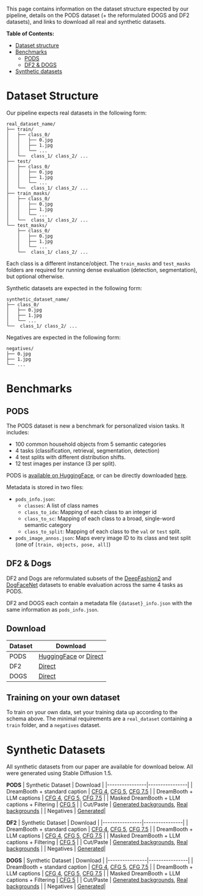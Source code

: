 This page contains information on the dataset structure expected by our pipeline, details on the PODS dataset (+ the reformulated DOGS and DF2 datasets), and links to download all real and synthetic datasets. 

**Table of Contents:**
* [Dataset structure](#dataset-structure)
* [Benchmarks](#benchmarks)
  * [PODS](#pods)
  * [DF2 & DOGS](#df2--dogs)
* [Synthetic datasets](#synthetic-datasets)

# Dataset Structure
Our pipeline expects real datasets in the following form:
```
real_dataset_name/
├── train/
│   ├── class_0/
│   │   ├── 0.jpg
│   │   ├── 1.jpg
│   │   └── ...
│   └──  class_1/ class_2/ ...
├── test/
│   ├── class_0/
│   │   ├── 0.jpg
│   │   ├── 1.jpg
│   │   └── ...
│   └──  class_1/ class_2/ ...
├── train_masks/
│   ├── class_0/
│   │   ├── 0.jpg
│   │   ├── 1.jpg
│   │   └── ...
│   └──  class_1/ class_2/ ...
└── test_masks/
    ├── class_0/
    │   ├── 0.jpg
    │   ├── 1.jpg
    │   └── ...
    └──  class_1/ class_2/ ...
```
Each class is a different instance/object. The `train_masks` and `test_masks` folders are required for running dense evaluation (detection, segmentation), but optional otherwise.

Synthetic datasets are expected in the following form:
```
synthetic_dataset_name/
├── class_0/
│   ├── 0.jpg
│   ├── 1.jpg
│   └── ...
└──  class_1/ class_2/ ...
```

Negatives are expected in the following form:
```
negatives/
├── 0.jpg
├── 1.jpg
└── ...
```

# Benchmarks 
## PODS
The PODS dataset is new a benchmark for personalized vision tasks. It includes:
* 100 common household objects from 5 semantic categories
* 4 tasks (classification, retrieval, segmentation, detection)
* 4 test splits with different distribution shifts.
* 12 test images per instance (3 per split).

PODS is [available on HuggingFace](https://huggingface.co/datasets/chaenayo/PODS), or can be directly downloaded [here](https://data.csail.mit.edu/personal_rep/pods.zip).

Metadata is stored in two files:
* `pods_info.json`:
  * `classes`: A list of class names
  * `class_to_idx`: Mapping of each class to an integer id
  * `class_to_sc`: Mapping of each class to a broad, single-word semantic category
  * `class_to_split`: Mapping of each class to the `val` or `test` split.
* `pods_image_annos.json`: Maps every image ID to its class and test split (one of `[train, objects, pose, all]`)    

## DF2 & Dogs
DF2 and Dogs are reformulated subsets of the [DeepFashion2](https://github.com/switchablenorms/DeepFashion2) and [DogFaceNet](https://github.com/GuillaumeMougeot/DogFaceNet) datasets to enable evaluation across the same 4 tasks as PODS.

DF2 and DOGS each contain a metadata file `{dataset}_info.json` with the same information as `pods_info.json`.

## Download
| **Dataset**     | **Download**    |
|-----------------|-----------------|
| PODS            | [HuggingFace](https://huggingface.co/datasets/chaenayo/PODS) or [Direct](https://data.csail.mit.edu/personal_rep/pods.zip) |
| DF2             | [Direct](https://data.csail.mit.edu/personal_rep/df2.zip)    |
| DOGS            | [Direct](https://data.csail.mit.edu/personal_rep/dogs.zip)    |

## Training on your own dataset
To train on your own data, set your training data up according to the schema above. The minimal requirements are a `real_dataset` containing a `train` folder, and a `negatives` dataset.

# Synthetic Datasets
All synthetic datasets from our paper are available for download below. All were generated using Stable Diffusion 1.5.

**PODS**
| Synthetic Dataset | Download |
|----------------|----------------|
| DreamBooth + standard caption | [CFG 4](https://data.csail.mit.edu/personal_rep/syn_data/pods/pods_dreambooth_cfg_4.zip), [CFG 5](https://data.csail.mit.edu/personal_rep/syn_data/pods/pods_dreambooth_cfg_5.zip), [CFG 7.5](https://data.csail.mit.edu/personal_rep/syn_data/pods/pods_dreambooth_cfg_7.5.zip) |
| DreamBooth + LLM captions | [CFG 4](https://data.csail.mit.edu/personal_rep/syn_data/pods/pods_dreambooth_llm_cfg_4.zip), [CFG 5](https://data.csail.mit.edu/personal_rep/syn_data/pods/pods_dreambooth_llm_cfg_5.zip), [CFG 7.5](https://data.csail.mit.edu/personal_rep/syn_data/pods/pods_dreambooth_llm_cfg_7.5.zip) |
| Masked DreamBooth + LLM captions + Filtering | [CFG 5](https://data.csail.mit.edu/personal_rep/syn_data/pods/pods_dreambooth_llm_masked_filtered_cfg_5.zip) |
| Cut/Paste | [Generated backgrounds](https://data.csail.mit.edu/personal_rep/syn_data/pods/pods_cut_and_paste_sd_background.zip), [Real backgrounds](https://data.csail.mit.edu/personal_rep/syn_data/pods/pods_cut_and_paste_real_background.zip) |
| Negatives | [Generated](https://data.csail.mit.edu/personal_rep/syn_data/pods/pods_negatives.zip)|

**DF2**
| Synthetic Dataset | Download |
|----------------|----------------|
| DreamBooth + standard caption | [CFG 4](https://data.csail.mit.edu/personal_rep/syn_data/df2/df2_dreambooth_cfg_4.zip), [CFG 5](https://data.csail.mit.edu/personal_rep/syn_data/df2/df2_dreambooth_cfg_5.zip), [CFG 7.5](https://data.csail.mit.edu/personal_rep/syn_data/df2/df2_dreambooth_cfg_7.5.zip) |
| DreamBooth + LLM captions | [CFG 4](https://data.csail.mit.edu/personal_rep/syn_data/df2/df2_dreambooth_llm_cfg_4.zip), [CFG 5](https://data.csail.mit.edu/personal_rep/syn_data/df2/df2_dreambooth_llm_cfg_5.zip), [CFG 7.5](https://data.csail.mit.edu/personal_rep/syn_data/df2/df2_dreambooth_llm_cfg_7.5.zip) |
| Masked DreamBooth + LLM captions + Filtering | [CFG 5](https://data.csail.mit.edu/personal_rep/syn_data/df2/df2_dreambooth_llm_masked_filtered_cfg_5.zip) |
| Cut/Paste | [Generated backgrounds](https://data.csail.mit.edu/personal_rep/syn_data/df2/df2_cut_and_paste_sd_background.zip), [Real backgrounds](https://data.csail.mit.edu/personal_rep/syn_data/df2/df2_cut_and_paste_real_background.zip) |
| Negatives | [Generated](https://data.csail.mit.edu/personal_rep/syn_data/df2/df2_negatives.zip)|

**DOGS**
| Synthetic Dataset | Download |
|----------------|----------------|
| DreamBooth + standard caption | [CFG 4](https://data.csail.mit.edu/personal_rep/syn_data/dogs/dogs_dreambooth_cfg_4.zip), [CFG 5](https://data.csail.mit.edu/personal_rep/syn_data/dogs/dogs_dreambooth_cfg_5.zip), [CFG 7.5](https://data.csail.mit.edu/personal_rep/syn_data/dogs/dogs_dreambooth_cfg_7.5.zip) |
| DreamBooth + LLM captions | [CFG 4](https://data.csail.mit.edu/personal_rep/syn_data/dogs/dogs_dreambooth_llm_cfg_4.zip), [CFG 5](https://data.csail.mit.edu/personal_rep/syn_data/dogs/dogs_dreambooth_llm_cfg_5.zip), [CFG 7.5](https://data.csail.mit.edu/personal_rep/syn_data/dogs/dogs_dreambooth_llm_cfg_7.5.zip) |
| Masked DreamBooth + LLM captions + Filtering | [CFG 5](https://data.csail.mit.edu/personal_rep/syn_data/dogs/dogs_dreambooth_llm_masked_filtered_cfg_5.zip) |
| Cut/Paste | [Generated backgrounds](https://data.csail.mit.edu/personal_rep/syn_data/dogs/dogs_cut_and_paste_sd_background.zip), [Real backgrounds](https://data.csail.mit.edu/personal_rep/syn_data/dogs/dogs_cut_and_paste_real_background.zip) |
| Negatives | [Generated](https://data.csail.mit.edu/personal_rep/syn_data/dogs/dogs_negatives.zip)|
